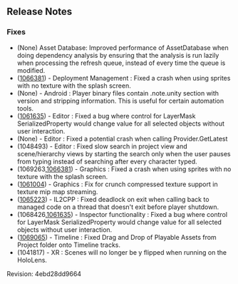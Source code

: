 ## Release Notes

### Fixes

-   (None) Asset Database: Improved performance of AssetDatabase when doing dependency analysis by ensuring that the analysis is run lazily when processing the refresh queue, instead of every time the queue is modified.
-   ([1066381](https://issuetracker.unity3d.com/product/unity/issues/guid/1066381/)) - Deployment Management : Fixed a crash when using sprites with no texture with the splash screen.
-   (None) - Android : Player binary files contain .note.unity section with version and stripping information. This is useful for certain automation tools.
-   ([1061635](https://issuetracker.unity3d.com/product/unity/issues/guid/1061635/)) - Editor : Fixed a bug where control for LayerMask SerializedProperty would change value for all selected objects without user interaction.
-   (None) - Editor : Fixed a potential crash when calling Provider.GetLatest
-   \(1048493\) - Editor : Fixed slow search in project view and scene/hierarchy views by starting the search only when the user pauses from typing instead of searching after every character typed.
-   (1069263,[1066381](https://issuetracker.unity3d.com/product/unity/issues/guid/1066381/)) - Graphics : Fixed a crash when using sprites with no texture with the splash screen.
-   ([1061004](https://issuetracker.unity3d.com/product/unity/issues/guid/1061004/)) - Graphics : Fix for crunch compressed texture support in texture mip map streaming.
-   ([1065223](https://issuetracker.unity3d.com/product/unity/issues/guid/1065223/)) - IL2CPP : Fixed deadlock on exit when calling back to managed code on a thread that doesn\'t exit before player shutdown.
-   (1068426,[1061635](https://issuetracker.unity3d.com/product/unity/issues/guid/1061635/)) - Inspector functionality : Fixed a bug where control for LayerMask SerializedProperty would change value for all selected objects without user interaction.
-   ([1069065](https://issuetracker.unity3d.com/product/unity/issues/guid/1069065/)) - Timeline : Fixed Drag and Drop of Playable Assets from Project folder onto Timeline tracks.
-   \(1041817\) - XR : Scenes will no longer be y flipped when running on the HoloLens.

Revision: 4ebd28dd9664
